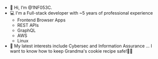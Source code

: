 - 👋 Hi, I’m @1NF053C.
- 💻 I'm a Full-stack developer with ~5 years of professional experience
  - Frontend Browser Apps
  - REST APIs
  - GraphQL
  - AWS
  - Linux
- 🌱 My latest interests include Cybersec and Information Assurance ... I want to know how to keep Grandma's cookie recipe safe!🍪😁
